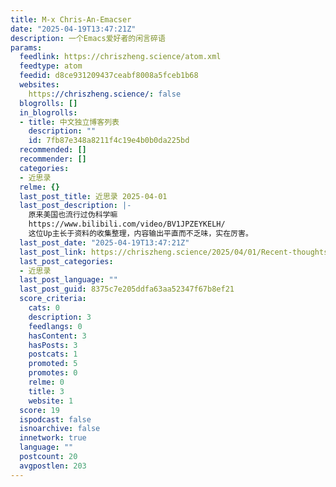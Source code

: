 ```yaml
---
title: M-x Chris-An-Emacser
date: "2025-04-19T13:47:21Z"
description: 一个Emacs爱好者的闲言碎语
params:
  feedlink: https://chriszheng.science/atom.xml
  feedtype: atom
  feedid: d8ce931209437ceabf8008a5fceb1b68
  websites:
    https://chriszheng.science/: false
  blogrolls: []
  in_blogrolls:
  - title: 中文独立博客列表
    description: ""
    id: 7fb87e348a8211f4c19e4b0b0da225bd
  recommended: []
  recommender: []
  categories:
  - 近思录
  relme: {}
  last_post_title: 近思录 2025-04-01
  last_post_description: |-
    原来美国也流行过伪科学嘛
    https://www.bilibili.com/video/BV1JPZEYKELH/
    这位Up主长于资料的收集整理，内容输出平直而不乏味，实在厉害。
  last_post_date: "2025-04-19T13:47:21Z"
  last_post_link: https://chriszheng.science/2025/04/01/Recent-thoughts-2025-04-01/
  last_post_categories:
  - 近思录
  last_post_language: ""
  last_post_guid: 8375c7e205ddfa63aa52347f67b8ef21
  score_criteria:
    cats: 0
    description: 3
    feedlangs: 0
    hasContent: 3
    hasPosts: 3
    postcats: 1
    promoted: 5
    promotes: 0
    relme: 0
    title: 3
    website: 1
  score: 19
  ispodcast: false
  isnoarchive: false
  innetwork: true
  language: ""
  postcount: 20
  avgpostlen: 203
---
```

